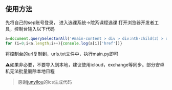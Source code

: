 ## 使用方法
先将自己的sep账号登录，
进入选课系统→院系课程选课
打开浏览器开发者工具，控制台输入以下代码
```js
a=document.querySelectorAll('#main-content > div > div:nth-child(3) > div.mc-body > table > tbody  > tr > td:nth-child(2)>a'
for (i=0;i<a.length;i++){console.log(a[i]['href'])}
```
将控制台的url复制到，urls.txt文件中，执行main.py即可

⚠️如果非必要，不要导入到本地，建议使用icloud，exchange等同步。部分安卓机无法批量删除本地日程


> 感谢[junyilou](https://github.com/junyilou/python-ical-timetable)的ics生成代码